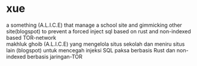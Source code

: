 # xue

a something (A.L.I.C.E) that manage a school site and gimmicking other site(blogspot) to prevent a forced inject sql based on rust and non-indexed based TOR-network<br>
makhluk ghoib (A.L.I.C.E) yang mengelola situs sekolah dan meniru situs lain (blogspot) untuk mencegah injeksi SQL paksa berbasis Rust dan non-indexed berbasis jaringan-TOR
